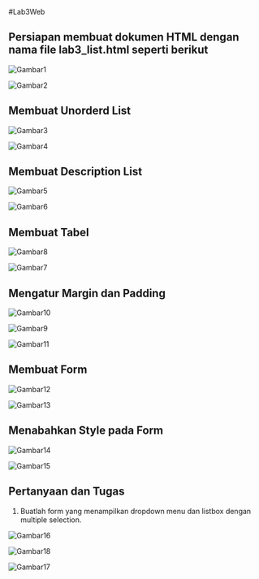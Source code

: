 #Lab3Web

## Persiapan membuat dokumen HTML dengan nama file lab3_list.html seperti berikut

![Gambar1](ss/ss1.1.png)

![Gambar2](ss/ss2.1.png)

## Membuat Unorderd List

![Gambar3](ss/ss3.1.png)

![Gambar4](ss/ss4.1.png)

## Membuat Description List

![Gambar5](ss/ss5.1.png)

![Gambar6](ss/ss6.1.png)

## Membuat Tabel

![Gambar8](ss/ss8.png)

![Gambar7](ss/ss7.png)

## Mengatur Margin dan Padding

![Gambar10](ss/ss10.png)

![Gambar9](ss/ss9.png)

![Gambar11](ss/ss11.png)

## Membuat Form

![Gambar12](ss/ss12.png)

![Gambar13](ss/ss13.png)

## Menabahkan Style pada Form

![Gambar14](ss/ss14.png)

![Gambar15](ss/ss15.png)

## Pertanyaan dan Tugas

1. Buatlah form yang menampilkan dropdown menu dan listbox dengan multiple selection.

![Gambar16](ss/ss16.png)

![Gambar18](ss/ss18.png)

![Gambar17](ss/ss17.png)

